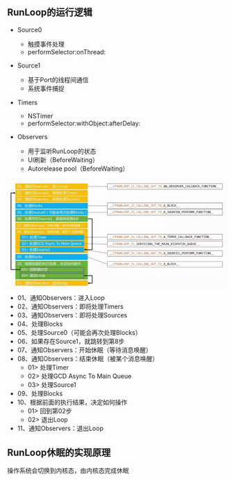 
## RunLoop的运行逻辑

* Source0
  * 触摸事件处理
  * performSelector:onThread:

* Source1
  * 基于Port的线程间通信
  * 系统事件捕捉

* Timers
  * NSTimer
  * performSelector:withObject:afterDelay:


* Observers
  * 用于监听RunLoop的状态
  * UI刷新（BeforeWaiting）
  * Autorelease pool（BeforeWaiting）

![事件循环机制](images/eventloop.webp)

* 01、通知Observers：进入Loop
* 02、通知Observers：即将处理Timers
* 03、通知Observers：即将处理Sources
* 04、处理Blocks
* 05、处理Source0（可能会再次处理Blocks）
* 06、如果存在Source1，就跳转到第8步
* 07、通知Observers：开始休眠（等待消息唤醒）
* 08、通知Observers：结束休眠（被某个消息唤醒）
  * 01> 处理Timer
  * 02> 处理GCD Async To Main Queue
  * 03> 处理Source1
* 09、处理Blocks
* 10、根据前面的执行结果，决定如何操作
  * 01> 回到第02步
  * 02> 退出Loop
* 11、通知Observers：退出Loop

## RunLoop休眠的实现原理

操作系统会切换到内核态，由内核态完成休眠



